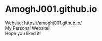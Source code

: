 # AmoghJ001.github.io
Website: https://amoghj001.github.io/ <br>
My Personal Website!<br>
Hope you liked it!
